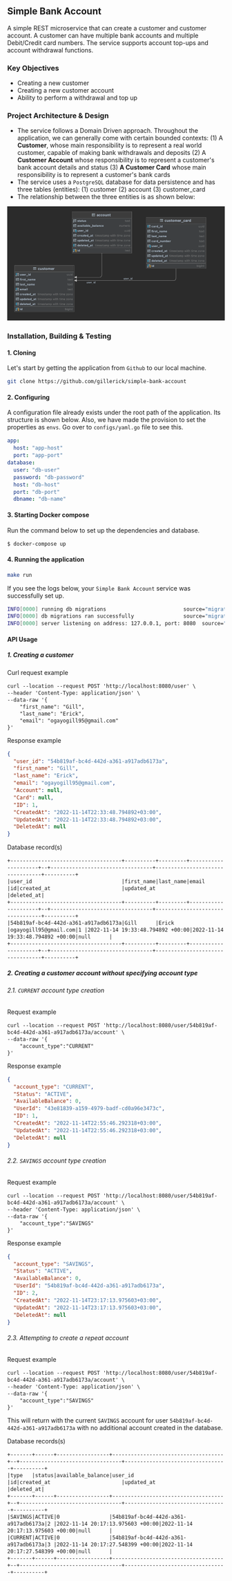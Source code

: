 ## Simple Bank Account

A simple REST microservice that can create a customer and customer account. A customer can have multiple bank accounts
and multiple Debit/Credit card numbers. The service supports account top-ups and account withdrawal functions.

### Key Objectives

- Creating a new customer
- Creating a new customer account
- Ability to perform a withdrawal and top up

### Project Architecture & Design

- The service follows a Domain Driven approach. Throughout the
  application,
  we can generally come with certain bounded contexts: (1) A **Customer**, whose main responsibility is to
  represent a real world customer, capable of making bank withdrawals and deposits (2) A **Customer Account** whose
  responsibility is to represent a customer's bank account details and status (3) **A Customer Card** whose main
  responsibility
  is to represent a customer's bank cards
- The service uses a `PostgreSQL` database for data persistence and has three tables (entities): (1) customer (2)
  account (3) customer_card
- The relationship between the three entities is as shown below:

![img.png](img.png)

### Installation, Building & Testing

#### 1. Cloning

Let's start by getting the application from `Github` to our local machine.

```bash
git clone https://github.com/gillerick/simple-bank-account
```

#### 2. Configuring

A configuration file already exists under the root path of the application. Its structure is shown below. Also, we
have made the provision to set the properties as `envs`. Go over to ``configs/yaml.go`` file to see this.

```yaml
app:
  host: "app-host"
  port: "app-port"
database:
  user: "db-user"
  password: "db-password"
  host: "db-host"
  port: "db-port"
  dbname: "db-name"
```

#### 3. Starting Docker compose

Run the command below to set up the dependencies and database.

```bash
$ docker-compose up
```

#### 4. Running the application

```bash
make run
```

If you see the logs below, your `Simple Bank Account` service was successfully set up.

```bash
INFO[0000] running db migrations                         source="migrations.go:10"
INFO[0000] db migrations ran successfully                source="migrations.go:17"
INFO[0000] server listening on address: 127.0.0.1, port: 8080  source="server.go:23"
```

#### API Usage

##### 1. Creating a customer

Curl request example

```curl
curl --location --request POST 'http://localhost:8080/user' \
--header 'Content-Type: application/json' \
--data-raw '{
    "first_name": "Gill",
    "last_name": "Erick",
    "email": "ogayogill95@gmail.com"
}'
```

Response example

```json
{
  "user_id": "54b819af-bc4d-442d-a361-a917adb6173a",
  "first_name": "Gill",
  "last_name": "Erick",
  "email": "ogayogill95@gmail.com",
  "Account": null,
  "Card": null,
  "ID": 1,
  "CreatedAt": "2022-11-14T22:33:48.794892+03:00",
  "UpdatedAt": "2022-11-14T22:33:48.794892+03:00",
  "DeletedAt": null
}
```

Database record(s)

```
+------------------------------------+----------+---------+---------------------+--+---------------------------------+---------------------------------+----------+
|user_id                             |first_name|last_name|email                |id|created_at                       |updated_at                       |deleted_at|
+------------------------------------+----------+---------+---------------------+--+---------------------------------+---------------------------------+----------+
|54b819af-bc4d-442d-a361-a917adb6173a|Gill      |Erick    |ogayogill95@gmail.com|1 |2022-11-14 19:33:48.794892 +00:00|2022-11-14 19:33:48.794892 +00:00|null      |
+------------------------------------+----------+---------+---------------------+--+---------------------------------+---------------------------------+----------+
```

##### 2. Creating a customer account without specifying account type

###### 2.1. `CURRENT` account type creation

Request example

```curl
curl --location --request POST 'http://localhost:8080/user/54b819af-bc4d-442d-a361-a917adb6173a/account' \
--data-raw '{
    "account_type":"CURRENT"
}'
```

Response example

```json
{
  "account_type": "CURRENT",
  "Status": "ACTIVE",
  "AvailableBalance": 0,
  "UserId": "43e81839-a159-4979-badf-cd0a96e3473c",
  "ID": 1,
  "CreatedAt": "2022-11-14T22:55:46.292318+03:00",
  "UpdatedAt": "2022-11-14T22:55:46.292318+03:00",
  "DeletedAt": null
}
```

###### 2.2. `SAVINGS` account type creation

Request example

```curl
curl --location --request POST 'http://localhost:8080/user/54b819af-bc4d-442d-a361-a917adb6173a/account' \
--header 'Content-Type: application/json' \
--data-raw '{
    "account_type":"SAVINGS"
}'
```

Response example

```json
{
  "account_type": "SAVINGS",
  "Status": "ACTIVE",
  "AvailableBalance": 0,
  "UserId": "54b819af-bc4d-442d-a361-a917adb6173a",
  "ID": 2,
  "CreatedAt": "2022-11-14T23:17:13.975603+03:00",
  "UpdatedAt": "2022-11-14T23:17:13.975603+03:00",
  "DeletedAt": null
}
```

###### 2.3. Attempting to create a repeat account

Request example

```curl
curl --location --request POST 'http://localhost:8080/user/54b819af-bc4d-442d-a361-a917adb6173a/account' \
--header 'Content-Type: application/json' \
--data-raw '{
    "account_type":"SAVINGS"
}'
```

This will return with the current `SAVINGS` account for user `54b819af-bc4d-442d-a361-a917adb6173a` with no additional
account created in the database.

Database records(s)

```
+-------+------+-----------------+------------------------------------+--+---------------------------------+---------------------------------+----------+
|type   |status|available_balance|user_id                             |id|created_at                       |updated_at                       |deleted_at|
+-------+------+-----------------+------------------------------------+--+---------------------------------+---------------------------------+----------+
|SAVINGS|ACTIVE|0                |54b819af-bc4d-442d-a361-a917adb6173a|2 |2022-11-14 20:17:13.975603 +00:00|2022-11-14 20:17:13.975603 +00:00|null      |
|CURRENT|ACTIVE|0                |54b819af-bc4d-442d-a361-a917adb6173a|3 |2022-11-14 20:17:27.548399 +00:00|2022-11-14 20:17:27.548399 +00:00|null      |
+-------+------+-----------------+------------------------------------+--+---------------------------------+---------------------------------+----------+
```



